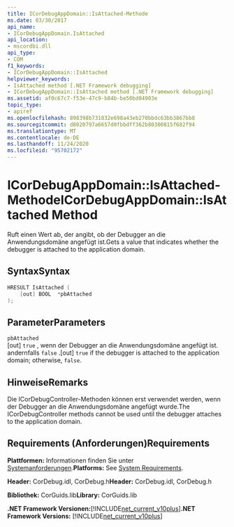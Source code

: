 ```yaml
---
title: ICorDebugAppDomain::IsAttached-Methode
ms.date: 03/30/2017
api_name:
- ICorDebugAppDomain.IsAttached
api_location:
- mscordbi.dll
api_type:
- COM
f1_keywords:
- ICorDebugAppDomain::IsAttached
helpviewer_keywords:
- IsAttached method [.NET Framework debugging]
- ICorDebugAppDomain::IsAttached method [.NET Framework debugging]
ms.assetid: af0c67c7-f53e-47c9-b84b-be50bd04903e
topic_type:
- apiref
ms.openlocfilehash: 898398b731832e698a43eb270bbdc63bb3867bb8
ms.sourcegitcommit: d8020797a6657d0fbbdff362b80300815f682f94
ms.translationtype: MT
ms.contentlocale: de-DE
ms.lasthandoff: 11/24/2020
ms.locfileid: "95702172"
---
```

# <a name="icordebugappdomainisattached-method"></a><span data-ttu-id="55e4b-102">ICorDebugAppDomain::IsAttached-Methode</span><span class="sxs-lookup"><span data-stu-id="55e4b-102">ICorDebugAppDomain::IsAttached Method</span></span>

<span data-ttu-id="55e4b-103">Ruft einen Wert ab, der angibt, ob der Debugger an die Anwendungsdomäne angefügt ist.</span><span class="sxs-lookup"><span data-stu-id="55e4b-103">Gets a value that indicates whether the debugger is attached to the application domain.</span></span>  
  
## <a name="syntax"></a><span data-ttu-id="55e4b-104">Syntax</span><span class="sxs-lookup"><span data-stu-id="55e4b-104">Syntax</span></span>  
  
```cpp  
HRESULT IsAttached (  
    [out] BOOL  *pbAttached  
);  
```  
  
## <a name="parameters"></a><span data-ttu-id="55e4b-105">Parameter</span><span class="sxs-lookup"><span data-stu-id="55e4b-105">Parameters</span></span>  

 `pbAttached`  
 <span data-ttu-id="55e4b-106">[out] `true` , wenn der Debugger an die Anwendungsdomäne angefügt ist. andernfalls `false` .</span><span class="sxs-lookup"><span data-stu-id="55e4b-106">[out] `true` if the debugger is attached to the application domain; otherwise, `false`.</span></span>  
  
## <a name="remarks"></a><span data-ttu-id="55e4b-107">Hinweise</span><span class="sxs-lookup"><span data-stu-id="55e4b-107">Remarks</span></span>  

 <span data-ttu-id="55e4b-108">Die ICorDebugController-Methoden können erst verwendet werden, wenn der Debugger an die Anwendungsdomäne angefügt wurde.</span><span class="sxs-lookup"><span data-stu-id="55e4b-108">The ICorDebugController methods cannot be used until the debugger attaches to the application domain.</span></span>  
  
## <a name="requirements"></a><span data-ttu-id="55e4b-109">Requirements (Anforderungen)</span><span class="sxs-lookup"><span data-stu-id="55e4b-109">Requirements</span></span>  

 <span data-ttu-id="55e4b-110">**Plattformen:** Informationen finden Sie unter [Systemanforderungen](../../get-started/system-requirements.md).</span><span class="sxs-lookup"><span data-stu-id="55e4b-110">**Platforms:** See [System Requirements](../../get-started/system-requirements.md).</span></span>  
  
 <span data-ttu-id="55e4b-111">**Header:** CorDebug.idl, CorDebug.h</span><span class="sxs-lookup"><span data-stu-id="55e4b-111">**Header:** CorDebug.idl, CorDebug.h</span></span>  
  
 <span data-ttu-id="55e4b-112">**Bibliothek:** CorGuids.lib</span><span class="sxs-lookup"><span data-stu-id="55e4b-112">**Library:** CorGuids.lib</span></span>  
  
 <span data-ttu-id="55e4b-113">**.NET Framework Versionen:**[!INCLUDE[net_current_v10plus](../../../../includes/net-current-v10plus-md.md)]</span><span class="sxs-lookup"><span data-stu-id="55e4b-113">**.NET Framework Versions:** [!INCLUDE[net_current_v10plus](../../../../includes/net-current-v10plus-md.md)]</span></span>
